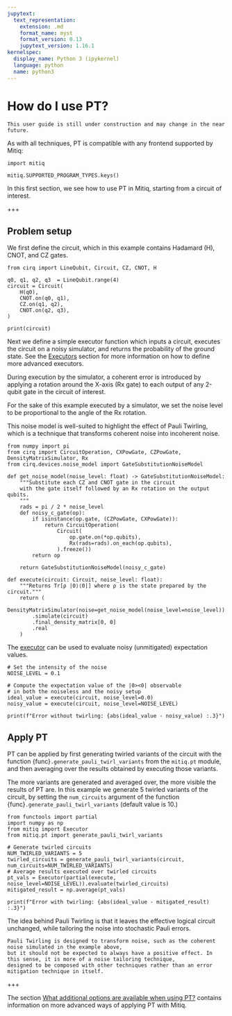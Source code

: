 ```yaml
---
jupytext:
  text_representation:
    extension: .md
    format_name: myst
    format_version: 0.13
    jupytext_version: 1.16.1
kernelspec:
  display_name: Python 3 (ipykernel)
  language: python
  name: python3
---
```


# How do I use PT?

```{admonition} Warning:
This user guide is still under construction and may change in the near future. 
```

As with all techniques, PT is compatible with any frontend supported by Mitiq:

```{code-cell} ipython3
import mitiq

mitiq.SUPPORTED_PROGRAM_TYPES.keys()
```

In this first section, we see how to use PT in Mitiq, starting from a circuit of interest.

+++

## Problem setup
We first define the circuit, which in this example contains Hadamard (H), CNOT, and CZ gates.

```{code-cell} ipython3
from cirq import LineQubit, Circuit, CZ, CNOT, H

q0, q1, q2, q3  = LineQubit.range(4)
circuit = Circuit(
    H(q0),
    CNOT.on(q0, q1),
    CZ.on(q1, q2),
    CNOT.on(q2, q3),
)

print(circuit)
```

Next we define a simple executor function which inputs a circuit, executes
the circuit on a noisy simulator, and returns the probability of the ground
state. See the [Executors](executors.md) section for more information on
how to define more advanced executors.

During execution by the simulator, a coherent error is introduced by applying a 
rotation around the X-axis (Rx gate) to each output of any 2-qubit gate in the circuit of interest.

For the sake of this example executed by a simulator, we set the noise level to be proportional to the angle of the Rx rotation.

This noise model is well-suited to highlight the effect of Pauli Twirling,
which is a technique that transforms coherent noise into incoherent noise.

```{code-cell} ipython3
from numpy import pi
from cirq import CircuitOperation, CXPowGate, CZPowGate, DensityMatrixSimulator, Rx
from cirq.devices.noise_model import GateSubstitutionNoiseModel

def get_noise_model(noise_level: float) -> GateSubstitutionNoiseModel:
    """Substitute each CZ and CNOT gate in the circuit
    with the gate itself followed by an Rx rotation on the output qubits.
    """
    rads = pi / 2 * noise_level
    def noisy_c_gate(op):
        if isinstance(op.gate, (CZPowGate, CXPowGate)):
            return CircuitOperation(
                Circuit(
                    op.gate.on(*op.qubits), 
                    Rx(rads=rads).on_each(op.qubits),
                ).freeze())
        return op

    return GateSubstitutionNoiseModel(noisy_c_gate)

def execute(circuit: Circuit, noise_level: float):
    """Returns Tr[ρ |0⟩⟨0|] where ρ is the state prepared by the circuit."""
    return (
        DensityMatrixSimulator(noise=get_noise_model(noise_level=noise_level))
        .simulate(circuit)
        .final_density_matrix[0, 0]
        .real
    )
```

The [executor](executors.md) can be used to evaluate noisy (unmitigated)
expectation values.

```{code-cell} ipython3
# Set the intensity of the noise
NOISE_LEVEL = 0.1

# Compute the expectation value of the |0><0| observable
# in both the noiseless and the noisy setup
ideal_value = execute(circuit, noise_level=0.0)
noisy_value = execute(circuit, noise_level=NOISE_LEVEL)

print(f"Error without twirling: {abs(ideal_value - noisy_value) :.3}")
```

## Apply PT
PT can be applied by first generating twirled variants of the circuit with the function
{func}`.generate_pauli_twirl_variants` from the `mitiq.pt` module, 
and then averaging over the results obtained by executing those variants.

The more variants are generated and averaged over, the more visible the results of PT are.
In this example we generate 5 twirled variants of the circuit, by setting the  `num_circuits` 
argument of the function {func}`.generate_pauli_twirl_variants` (default value is 10.)

```{code-cell} ipython3
from functools import partial
import numpy as np
from mitiq import Executor
from mitiq.pt import generate_pauli_twirl_variants

# Generate twirled circuits
NUM_TWIRLED_VARIANTS = 5
twirled_circuits = generate_pauli_twirl_variants(circuit, num_circuits=NUM_TWIRLED_VARIANTS)
# Average results executed over twirled circuits
pt_vals = Executor(partial(execute, noise_level=NOISE_LEVEL)).evaluate(twirled_circuits)
mitigated_result = np.average(pt_vals)

print(f"Error with twirling: {abs(ideal_value - mitigated_result) :.3}")
```

The idea behind Pauli Twirling is that it leaves the effective logical circuit unchanged, while tailoring the noise into stochastic Pauli errors.

```{admonition} Note:
Pauli Twirling is designed to transform noise, such as the coherent noise simulated in the example above,
but it should not be expected to always have a positive effect. In this sense, it is more of a noise tailoring technique, 
designed to be composed with other techniques rather than an error mitigation technique in itself.
```

+++

The section
[What additional options are available when using PT?](pt-3-options.md)
contains information on more advanced ways of applying PT with Mitiq.
